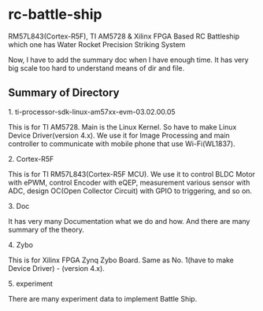 # rc-battle-ship
RM57L843(Cortex-R5F), TI AM5728 &amp; Xilinx FPGA Based RC Battleship which one has Water Rocket Precision Striking System

Now, I have to add the summary doc when I have enough time.
It has very big scale too hard to understand means of dir and file.

## Summary of Directory

<p>1. ti-processor-sdk-linux-am57xx-evm-03.02.00.05</p>
This is for TI AM5728.
Main is the Linux Kernel.
So have to make Linux Device Driver(version 4.x).
We use it for Image Processing and main controller to communicate with mobile phone that use Wi-Fi(WL1837).

<p>2. Cortex-R5F</p>
This is for TI RM57L843(Cortex-R5F MCU).
We use it to control BLDC Motor with ePWM, control Encoder with eQEP, measurement various sensor with ADC, design OC(Open Collector Circuit) with GPIO to triggering, and so on.

<p>3. Doc</p>
It has very many Documentation what we do and how.
And there are many summary of the theory.

<p>4. Zybo</p>
This is for Xilinx FPGA Zynq Zybo Board.
Same as No. 1(have to make Device Driver) - (version 4.x).

<p>5. experiment</p>
There are many experiment data to implement Battle Ship.
